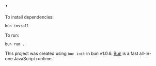 # .

To install dependencies:

```bash
bun install
```

To run:

```bash
bun run .
```

This project was created using `bun init` in bun v1.0.6. [Bun](https://bun.sh) is a fast all-in-one JavaScript runtime.
